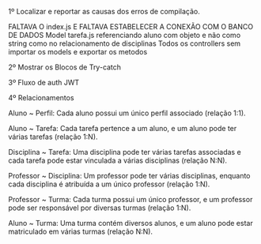 1º Localizar e reportar as causas dos erros de compilação.

FALTAVA O index.js
E FALTAVA ESTABELECER A CONEXÃO COM O BANCO DE DADOS
Model tarefa.js referenciando aluno com objeto e não como string como no relacionamento de disciplinas
Todos os controllers sem importar os models e exportar os metodos

2º Mostrar os Blocos de Try-catch

3º Fluxo de auth JWT

4º Relacionamentos

Aluno ~ Perfil:
Cada aluno possui um único perfil associado (relação 1:1).

Aluno ~ Tarefa:
Cada tarefa pertence a um aluno, e um aluno pode ter várias tarefas (relação 1:N).

Disciplina ~ Tarefa:
Uma disciplina pode ter várias tarefas associadas e cada tarefa pode estar vinculada a várias disciplinas (relação N:N).

Professor ~ Disciplina:
Um professor pode ter várias disciplinas, enquanto cada disciplina é atribuída a um único professor (relação 1:N).

Professor ~ Turma:
Cada turma possui um único professor, e um professor pode ser responsável por diversas turmas (relação 1:N).

Aluno ~ Turma:
Uma turma contém diversos alunos, e um aluno pode estar matriculado em várias turmas (relação N:N).
